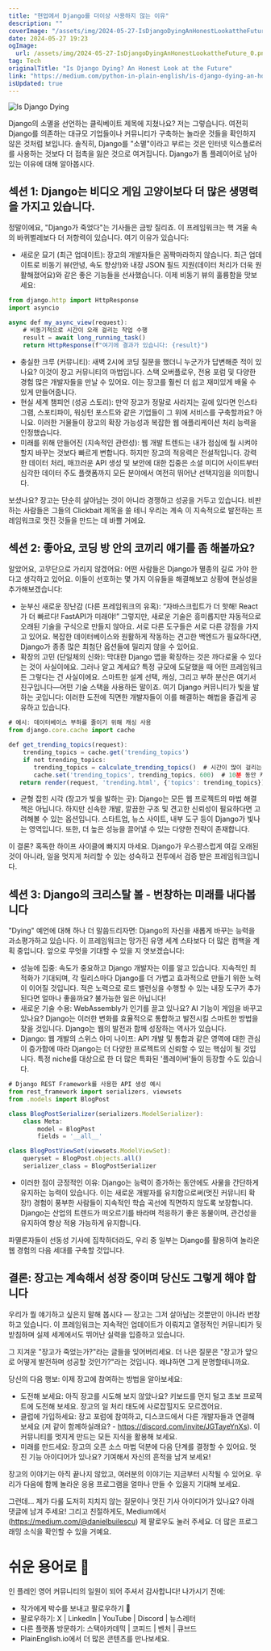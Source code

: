 ```yaml
---
title: "현업에서 Django를 더이상 사용하지 않는 이유"
description: ""
coverImage: "/assets/img/2024-05-27-IsDjangoDyingAnHonestLookattheFuture_0.png"
date: 2024-05-27 19:23
ogImage:
  url: /assets/img/2024-05-27-IsDjangoDyingAnHonestLookattheFuture_0.png
tag: Tech
originalTitle: "Is Django Dying? An Honest Look at the Future"
link: "https://medium.com/python-in-plain-english/is-django-dying-an-honest-look-at-the-future-86ed684415b1"
isUpdated: true
---
```


![Is Django Dying](/assets/img/2024-05-27-IsDjangoDyingAnHonestLookattheFuture_0.png)

Django의 소멸을 선언하는 클릭베이트 제목에 지쳤나요? 저는 그렇습니다. 여전히 Django를 의존하는 대규모 기업들이나 커뮤니티가 구축하는 놀라운 것들을 확인하지 않은 것처럼 보입니다. 솔직히, Django를 "소멸"이라고 부르는 것은 인터넷 익스플로러를 사용하는 것보다 더 접촉을 잃은 것으로 여겨집니다. Django가 톱 플레이어로 남아 있는 이유에 대해 알아봅시다.

## 섹션 1: Django는 비디오 게임 고양이보다 더 많은 생명력을 가지고 있습니다.

정말이에요, "Django가 죽었다"는 기사들은 금방 질리죠. 이 프레임워크는 핵 겨울 속의 바퀴벌레보다 더 저항력이 있습니다. 여기 이유가 있습니다:

<!-- seedividend - 사각형 -->

<ins class="adsbygoogle"
     style="display:block"
     data-ad-client="ca-pub-4877378276818686"
     data-ad-slot="1898504329"
     data-ad-format="auto"
     data-full-width-responsive="true"></ins>

<script>
     (adsbygoogle = window.adsbygoogle || []).push({});
</script>

- 새로운 묘기 (최근 업데이트): 장고의 개발자들은 꼼짝마라하지 않습니다. 최근 업데이트로 비동기 뷰(안녕, 속도 향상!)와 내장 JSON 필드 지원(데이터 처리가 더욱 원활해졌어요)와 같은 좋은 기능들을 선사했습니다. 이제 비동기 뷰의 훌륭함을 맛보세요:

```js
from django.http import HttpResponse
import asyncio

async def my_async_view(request):
    # 비동기적으로 시간이 오래 걸리는 작업 수행
    result = await long_running_task()
    return HttpResponse(f"여기에 결과가 있습니다: {result}")
```

- 충실한 크루 (커뮤니티): 새벽 2시에 코딩 질문을 했더니 누군가가 답변해준 적이 있나요? 이것이 장고 커뮤니티의 마법입니다. 스택 오버플로우, 전용 포럼 및 다양한 경험 많은 개발자들을 만날 수 있어요. 이는 장고를 훨씬 더 쉽고 재미있게 배울 수 있게 만들어줍니다.
- 현실 세계 챔피언 (성공 스토리): 만약 장고가 정말로 사라지는 길에 있다면 인스타그램, 스포티파이, 워싱턴 포스트와 같은 기업들이 그 위에 서비스를 구축할까요? 아니요. 이러한 거물들이 장고의 확장 가능성과 복잡한 웹 애플리케이션 처리 능력을 인정했습니다.
- 미래를 위해 만들어진 (지속적인 관련성): 웹 개발 트렌드는 내가 점심에 뭘 시켜야 할지 바꾸는 것보다 빠르게 변합니다. 하지만 장고의 적응력은 전설적입니다. 강력한 데이터 처리, 매끄러운 API 생성 및 보안에 대한 집중은 소셜 미디어 사이트부터 심각한 데이터 주도 플랫폼까지 모든 분야에서 여전히 뛰어난 선택지임을 의미합니다.

보셨나요? 장고는 단순히 살아남는 것이 아니라 경쟁하고 성공을 거두고 있습니다. 비판하는 사람들은 그들의 Clickbait 제목을 쓸 테니 우리는 계속 이 지속적으로 발전하는 프레임워크로 멋진 것들을 만드는 데 바쁠 거에요.

<!-- seedividend - 사각형 -->

<ins class="adsbygoogle"
     style="display:block"
     data-ad-client="ca-pub-4877378276818686"
     data-ad-slot="1898504329"
     data-ad-format="auto"
     data-full-width-responsive="true"></ins>

<script>
     (adsbygoogle = window.adsbygoogle || []).push({});
</script>

## 섹션 2: 좋아요, 코딩 방 안의 코끼리 얘기를 좀 해볼까요?

알았어요, 고무단으로 가리지 않겠어요: 어떤 사람들은 Django가 멸종의 길로 가야 한다고 생각하고 있어요. 이들이 선호하는 몇 가지 이유들을 해결해보고 상황에 현실성을 추가해보겠습니다:

- 눈부신 새로운 장난감 (다른 프레임워크의 유혹): “자바스크립트가 더 핫해! React가 더 빠르다! FastAPI가 미래야!” 그렇지만, 새로운 기술은 흥미롭지만 자동적으로 오래된 기술을 구식으로 만들지 않아요. 서로 다른 도구들은 서로 다른 강점을 가지고 있어요. 복잡한 데이터베이스와 원활하게 작동하는 견고한 백엔드가 필요하다면, Django가 종종 많은 최첨단 옵션들에 밀리지 않을 수 있어요.
- 확장의 고민 (단일체의 신화): 막대한 Django 앱을 확장하는 것은 까다로울 수 있다는 것이 사실이에요. 그러나 알고 계세요? 특정 규모에 도달했을 때 어떤 프레임워크든 그렇다는 건 사실이에요. 스마트한 설계 선택, 캐싱, 그리고 부하 분산은 여기서 친구입니다—어떤 기술 스택을 사용하든 말이죠. 여기 Django 커뮤니티가 빛을 발하는 곳입니다: 이러한 도전에 직면한 개발자들이 이를 해결하는 해법을 즐겁게 공유하고 있습니다.

```js
# 예시: 데이터베이스 부하를 줄이기 위해 캐싱 사용
from django.core.cache import cache

def get_trending_topics(request):
    trending_topics = cache.get('trending_topics')
    if not trending_topics:
       trending_topics = calculate_trending_topics()  # 시간이 많이 걸리는 작업
       cache.set('trending_topics', trending_topics, 600)  # 10분 동안 캐싱
   return render(request, 'trending.html', {'topics': trending_topics})
```

<!-- seedividend - 사각형 -->

<ins class="adsbygoogle"
     style="display:block"
     data-ad-client="ca-pub-4877378276818686"
     data-ad-slot="1898504329"
     data-ad-format="auto"
     data-full-width-responsive="true"></ins>

<script>
     (adsbygoogle = window.adsbygoogle || []).push({});
</script>

- 균형 잡힌 시각 (장고가 빛을 발하는 곳): Django는 모든 웹 프로젝트의 마법 해결책은 아닙니다. 하지만 신속한 개발, 깔끔한 구조 및 견고한 신뢰성이 필요하다면 고려해볼 수 있는 옵션입니다. 스타트업, 뉴스 사이트, 내부 도구 등이 Django가 빛나는 영역입니다. 또한, 더 높은 성능을 끌어낼 수 있는 다양한 전략이 존재합니다.

이 결론? 혹독한 하이프 사이클에 빠지지 마세요. Django가 우스꽝스럽게 여길 오래된 것이 아니라, 일을 멋지게 처리할 수 있는 성숙하고 전투에서 검증 받은 프레임워크입니다.

## 섹션 3: Django의 크리스탈 볼 - 번창하는 미래를 내다봅니다

"Dying" 예언에 대해 하나 더 말씀드리자면: Django의 자신을 새롭게 바꾸는 능력을 과소평가하고 있습니다. 이 프레임워크는 망가진 유명 세계 스타보다 더 많은 컴백을 계획 중입니다. 앞으로 무엇을 기대할 수 있을 지 엿보겠습니다:

<!-- seedividend - 사각형 -->

<ins class="adsbygoogle"
     style="display:block"
     data-ad-client="ca-pub-4877378276818686"
     data-ad-slot="1898504329"
     data-ad-format="auto"
     data-full-width-responsive="true"></ins>

<script>
     (adsbygoogle = window.adsbygoogle || []).push({});
</script>

- 성능에 집중: 속도가 중요하고 Django 개발자는 이를 알고 있습니다. 지속적인 최적화가 기대되며, 각 릴리스마다 Django를 더 가볍고 효과적으로 만들기 위한 노력이 이어질 것입니다. 적은 노력으로 로드 밸런싱을 수행할 수 있는 내장 도구가 추가된다면 얼마나 좋을까요? 불가능한 일은 아닙니다!
- 새로운 기술 수용: WebAssembly가 인기를 끌고 있나요? AI 기능이 게임을 바꾸고 있나요? Django는 이러한 변화를 효율적으로 통합하고 발전시킬 스마트한 방법을 찾을 것입니다. Django는 웹의 발전과 함께 성장하는 역사가 있습니다.
- Django: 웹 개발의 스위스 아미 나이프: API 개발 및 통합과 같은 영역에 대한 관심이 증가함에 따라 Django는 더 다양한 프로젝트의 신뢰할 수 있는 핵심이 될 것입니다. 특정 niche를 대상으로 한 더 많은 특화된 '플레이버'들이 등장할 수도 있습니다.

```js
# Django REST Framework를 사용한 API 생성 예시
from rest_framework import serializers, viewsets
from .models import BlogPost

class BlogPostSerializer(serializers.ModelSerializer):
    class Meta:
        model = BlogPost
        fields = '__all__'

class BlogPostViewSet(viewsets.ModelViewSet):
    queryset = BlogPost.objects.all()
    serializer_class = BlogPostSerializer
```

- 이러한 점이 긍정적인 이유: Django는 능력이 증가하는 동안에도 사물을 간단하게 유지하는 능력이 있습니다. 이는 새로운 개발자를 유치함으로써(멋진 커뮤니티 확장!) 경험이 풍부한 사람들이 지속적인 학습 곡선에 직면하지 않도록 보장합니다. Django는 산업의 트렌드가 떠오르기를 바라며 적응하기 좋은 동물이며, 관건성을 유지하여 항상 적용 가능하게 유지합니다.

파멸론자들이 선동성 기사에 집착하더라도, 우리 중 일부는 Django를 활용하여 놀라운 웹 경험의 다음 세대를 구축할 것입니다.

<!-- seedividend - 사각형 -->

<ins class="adsbygoogle"
     style="display:block"
     data-ad-client="ca-pub-4877378276818686"
     data-ad-slot="1898504329"
     data-ad-format="auto"
     data-full-width-responsive="true"></ins>

<script>
     (adsbygoogle = window.adsbygoogle || []).push({});
</script>

## 결론: 장고는 계속해서 성장 중이며 당신도 그렇게 해야 합니다

우리가 뭘 얘기하고 싶은지 말해 봅시다 — 장고는 그저 살아남는 것뿐만이 아니라 번창하고 있습니다. 이 프레임워크는 지속적인 업데이트가 이뤄지고 열정적인 커뮤니티가 뒷받침하며 실제 세계에서도 뛰어난 실력을 입증하고 있습니다.

그 지겨운 "장고가 죽었는가?"라는 글들을 잊어버리세요. 더 나은 질문은 "장고가 앞으로 어떻게 발전하며 성공할 것인가?"라는 것입니다. 왜냐하면 그게 분명할테니까요.

당신의 다음 행보: 이제 장고에 참여하는 방법을 알아보세요:

<!-- seedividend - 사각형 -->

<ins class="adsbygoogle"
     style="display:block"
     data-ad-client="ca-pub-4877378276818686"
     data-ad-slot="1898504329"
     data-ad-format="auto"
     data-full-width-responsive="true"></ins>

<script>
     (adsbygoogle = window.adsbygoogle || []).push({});
</script>

- 도전해 보세요: 아직 장고를 시도해 보지 않았나요? 키보드를 먼지 털고 초보 프로젝트에 도전해 보세요. 장고의 일 처리 태도에 사로잡힐지도 모르겠어요.
- 클럽에 가입하세요: 장고 포럼에 참여하고, 디스코드에서 다른 개발자들과 연결해 보세요 (저 같이 함께하실래요? - https://discord.com/invite/JGTayeYnXs). 이 커뮤니티를 멋지게 만드는 모든 지식을 활용해 보세요.
- 미래를 만드세요: 장고의 오픈 소스 마법 덕분에 다음 단계를 결정할 수 있어요. 멋진 기능 아이디어가 있나요? 기여해서 자신의 흔적을 남겨 보세요!

장고의 이야기는 아직 끝나지 않았고, 여러분의 이야기는 지금부터 시작될 수 있어요. 우리가 다음에 함께 놀라운 응용 프로그램을 얼마나 만들 수 있을지 기대해 보세요.

그런데… 제가 다룰 도저히 지치지 않는 질문이나 멋진 기사 아이디어가 있나요? 아래 댓글에 남겨 주세요! 그리고 친절하게도, Medium에서 (https://medium.com/@danielbuilescu) 제 팔로우도 눌러 주세요. 더 많은 프로그래밍 소식을 확인할 수 있을 거예요.

# 쉬운 용어로 🚀

<!-- seedividend - 사각형 -->

<ins class="adsbygoogle"
     style="display:block"
     data-ad-client="ca-pub-4877378276818686"
     data-ad-slot="1898504329"
     data-ad-format="auto"
     data-full-width-responsive="true"></ins>

<script>
     (adsbygoogle = window.adsbygoogle || []).push({});
</script>

인 플레인 영어 커뮤니티의 일원이 되어 주셔서 감사합니다! 나가시기 전에:

- 작가에게 박수를 보내고 팔로우하기 ️👏️️
- 팔로우하기: X | LinkedIn | YouTube | Discord | 뉴스레터
- 다른 플랫폼 방문하기: 스택아카데믹 | 코피드 | 벤처 | 큐브드
- PlainEnglish.io에서 더 많은 콘텐츠를 만나보세요.

